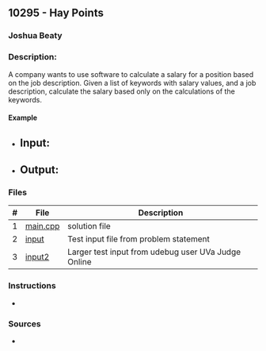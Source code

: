 ## 10295 - Hay Points
### Joshua Beaty
### Description:

A company wants to use software to calculate a salary for a position based on the job description.
Given a list of keywords with salary values, and a job description, calculate the salary based only
on the calculations of the keywords.

#### Example

- Input: 
    - 


- Output: 
    - 

### Files

|   #   | File                       | Description                                                |
| :---: | -------------------------- | ---------------------------------------------------------- |
|   1   | [main.cpp](./main.cpp)     | solution file                                              |
|   2   | [input](./input)           | Test input file from problem statement                     |
|   3   | [input2](./input2)         | Larger test input from udebug user UVa Judge Online        |

### Instructions

- 

### Sources

- 